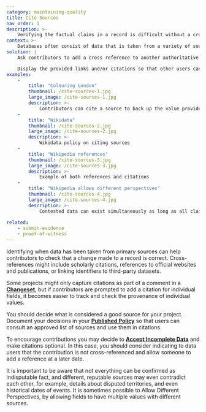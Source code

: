 ```yaml
---
category: maintaining-quality
title: Cite Sources
nav_order: 1
description: >-
    Verifying the factual claims in a record is difficult without a cross reference to a primary source.
context: >-
    Databases often consist of data that is taken from a variety of sources. For example a directory of companies might include company identifiers and codes that are taken from other datasets. Or the name of the CEO might be taken from a company website.
solution: |
    Ask contributors to add a cross reference to another authoritative dataset or public body of work to **[Submit Evidence](/patterns/maintaining-quality/submit-evidence)** to support their contribution. 

    Display the provided links and/or citations so that other users can verify the data.
examples:
    -
        title: "Colouring London"
        thumbnail: /cite-sources-1.jpg
        large_image: /cite-sources-1.jpg
        description: >-
            Contributors can cite a source to back up the value provided for age of building
    -
        title: "Wikidata"
        thumbnail: /cite-sources-2.jpg
        large_image: /cite-sources-2.jpg
        description: >-
            Wikidata policy on citing sources
    -
        title: "Wikipedia references"
        thumbnail: /cite-sources-3.jpg
        large_image: /cite-sources-3.jpg
        description: >-
            Example of both references and citations
    -
        title: "Wikipedia allows different perspectives"
        thumbnail: /cite-sources-4.jpg
        large_image: /cite-sources-4.jpg
        description: >-
            Contested data can exist simultaneously as long as all claims can be sourced
    
related:
    - submit-evidence
    - proof-of-witness
---
```


Identifying when data has been taken from primary sources can help contributors to check that a change made to a record is correct. Cross-references might include scholarly citations, references to official websites and publications, or linking identifiers to third-party datasets.

Some projects might only capture citations as part of a comment in a **[Changeset](/patterns/data-model/changeset)**, but if contributors are prompted to add a citation for individual fields, it becomes easier to track and check the provenance of individual values.

You should decide what is considered a good source for your project. Document your decisions in your **[Published Policy](/patterns/project-governance/published-policies)** so that users can consult an approved list of sources and use them in citations.

To encourage contributions you may decide to **[Accept Incomplete Data](/patterns/data-model/accept-incomplete-records)** and make citations optional. In this case, you should consider indicating to data users that the contribution is not cross-referenced and allow someone to add a reference at a later date.

It is important to be aware that not everything can be confirmed as indisputable fact, and different, reputable sources may even contradict each other, for example, details about disputed territories, and even historical dates of events. It is sometimes possible to Allow Different Perspectives, by allowing fields to have multiple values with different sources.